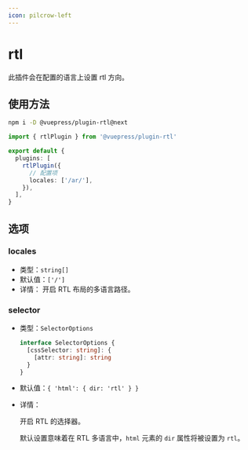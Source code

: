 ```yaml
---
icon: pilcrow-left
---
```


# rtl

<NpmBadge package="@vuepress/plugin-rtl" />

此插件会在配置的语言上设置 rtl 方向。

## 使用方法

```bash
npm i -D @vuepress/plugin-rtl@next
```

```ts
import { rtlPlugin } from '@vuepress/plugin-rtl'

export default {
  plugins: [
    rtlPlugin({
      // 配置项
      locales: ['/ar/'],
    }),
  ],
}
```

## 选项

### locales

- 类型：`string[]`
- 默认值：`['/']`
- 详情：
  开启 RTL 布局的多语言路径。

### selector

- 类型：`SelectorOptions`

  ```ts
  interface SelectorOptions {
    [cssSelector: string]: {
      [attr: string]: string
    }
  }
  ```

- 默认值：`{ 'html': { dir: 'rtl' } }`

- 详情：

  开启 RTL 的选择器。

  默认设置意味着在 RTL 多语言中，`html` 元素的 `dir` 属性将被设置为 `rtl`。
